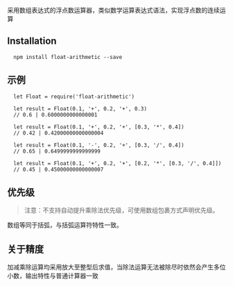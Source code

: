 采用数组表达式的浮点数运算器，类似数学运算表达式语法，实现浮点数的连续运算

## Installation

      npm install float-arithmetic --save

## 示例

      let Float = require('float-arithmetic')

      let result = Float(0.1, '+', 0.2, '+', 0.3)
      // 0.6 | 0.6000000000000001

      let result = Float(0.1, '+', 0.2, '+', [0.3, '*', 0.4])
      // 0.42 | 0.42000000000000004

      let result = Float(0.1, '-', 0.2, '+', [0.3, '/', 0.4])
      // 0.65 | 0.6499999999999999

      let result = Float(0.1, '+', 0.2, '+', [0.2, '*', [0.3, '/', 0.4]])
      // 0.45 | 0.45000000000000007

## 优先级

> 注意：不支持自动提升乘除法优先级，可使用数组包裹方式声明优先级。

数组等同于括弧，与括弧运算符特性一致。


## 关于精度

加减乘除运算均采用放大至整型后求值，当除法运算无法被除尽时依然会产生多位小数，输出特性与普通计算器一致